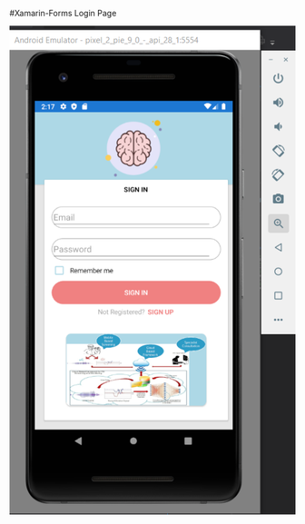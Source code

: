 
#Xamarin-Forms Login Page


![screen-shot](https://github.com/Solayman-Emon/Xamarin_Forms/blob/master/demo.png)
